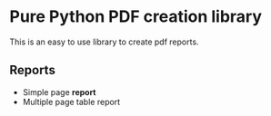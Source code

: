 Pure Python PDF creation library
================================
This is an easy to use library to create pdf reports.

Reports
-------
- Simple page **report**
- Multiple page table report

